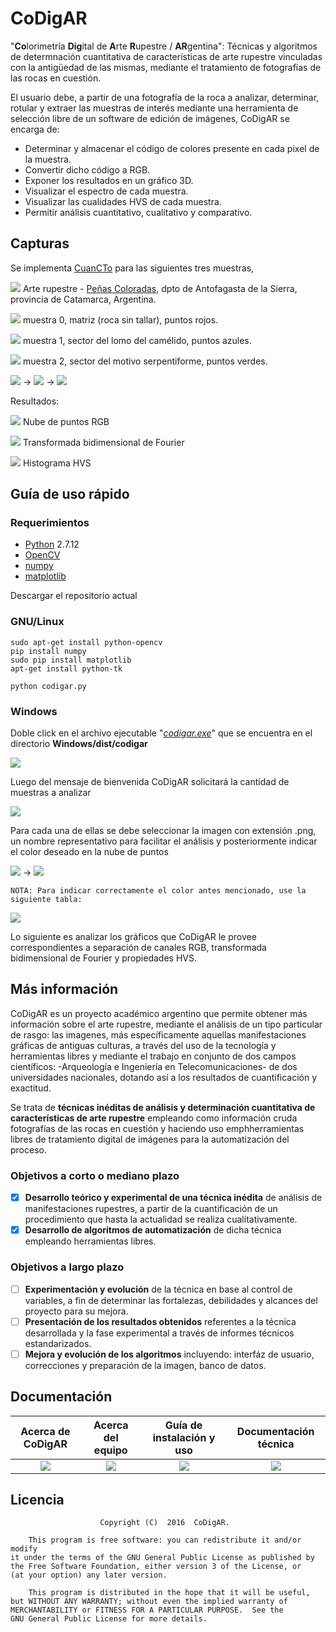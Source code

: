 # CoDigAR

"**Co**lorimetría **Dig**ital de **A**rte **R**upestre / **AR**gentina": Técnicas y algoritmos de determnación cuantitativa de características de arte rupestre vinculadas con la antigüedad de las mismas, mediante el tratamiento de fotografías de las rocas en cuestión.

El usuario debe, a partir de una fotografía de la roca a analizar, determinar, rotular y extraer las muestras de interés mediante una herramienta de selección libre de un software de edición de imágenes, CoDigAR se encarga de:

- Determinar y almacenar el código de colores presente en cada pixel de la muestra.
- Convertir dicho código a RGB.
- Exponer los resultados en un gráfico 3D.
- Visualizar el espectro de cada muestra.
- Visualizar las cualidades HVS de cada muestra.
- Permitir análisis cuantitativo, cualitativo y comparativo.

## Capturas

Se implementa [CuanCTo](https://github.com/brivadeneira/CoDigAR/wiki/4.1-CuanCTo) para las siguientes tres muestras,

![](https://github.com/brivadeneira/CoDigAR/blob/master/img/demo/ar.png?raw=true)
Arte rupestre - [Peñas Coloradas](https://es.wikiloc.com/wikiloc/view.do?id=1319853), dpto de Antofagasta de la Sierra, provincia de Catamarca, Argentina.

![](https://github.com/brivadeneira/CoDigAR/blob/master/img/demo/m0.png?raw=true) muestra 0, matriz (roca sin tallar), puntos rojos.

![](https://github.com/brivadeneira/CoDigAR/blob/master/img/demo/m1.png?raw=true) muestra 1, sector del lomo del camélido, puntos azules.

![](https://github.com/brivadeneira/CoDigAR/blob/master/img/demo/m2.png?raw=true) muestra 2, sector del motivo serpentiforme, puntos verdes.

![](https://github.com/brivadeneira/CoDigAR/blob/master/img/demo/capturas/examinar.png?raw=true) -> ![](https://github.com/brivadeneira/CoDigAR/blob/master/img/demo/capturas/setNombre.png?raw=true) -> ![](https://github.com/brivadeneira/CoDigAR/blob/master/img/demo/capturas/setColor.png?raw=true)

Resultados:

![](https://github.com/brivadeneira/CoDigAR/blob/master/img/demo/capturas/plot3D.png?raw=true)
Nube de puntos RGB

![](https://github.com/brivadeneira/CoDigAR/blob/master/img/demo/capturas/fft.png?raw=true)
Transformada bidimensional de Fourier

![](https://github.com/brivadeneira/CoDigAR/blob/master/img/demo/capturas/hvs.png?raw=true)
Histograma HVS

## Guía de uso rápido

### Requerimientos

- [Python](https://www.python.org/downloads/) 2.7.12
- [OpenCV](http://opencv.org/downloads.html)
- [numpy](http://www.numpy.org/)
- [matplotlib](http://matplotlib.org/1.4.3/mpl_toolkits/index.html)

Descargar el repositorio actual
### GNU/Linux
```shell
sudo apt-get install python-opencv
pip install numpy
sudo pip install matplotlib
apt-get install python-tk
```
```shell
python codigar.py
```

### Windows
Doble click en el archivo ejecutable "[*codigar.exe*](Windows/dist/codigar/codigar.exe)" que se encuentra en el directorio **Windows/dist/codigar**

![](https://github.com/brivadeneira/CoDigAR/blob/master/img/demo/capturas/setCant.png?raw=true)

Luego del mensaje de bienvenida CoDigAR solicitará la cantidad de muestras a analizar

![](https://github.com/brivadeneira/CoDigAR/blob/master/img/demo/capturas/examinar.png?raw=true)

Para cada una de ellas se debe seleccionar la imagen con extensión .png, un nombre representativo para facilitar el análisis y posteriormente indicar el color deseado en la nube de puntos

![](https://github.com/brivadeneira/CoDigAR/blob/master/img/demo/capturas/setNombre.png?raw=true) -> ![](https://github.com/brivadeneira/CoDigAR/blob/master/img/demo/capturas/setColor.png?raw=true)

	NOTA: Para indicar correctamente el color antes mencionado, use la siguiente tabla:
![](https://i.stack.imgur.com/fMx2j.png)

Lo siguiente es analizar los gráficos que CoDigAR le provee correspondientes a separación de canales RGB, transformada bidimensional de Fourier y propiedades HVS.
## Más información

CoDigAR es un proyecto académico argentino que permite obtener más información sobre el arte rupestre, mediante el análisis de un tipo particular de rasgo: las imagenes, más específicamente aquellas manifestaciones gráficas de antiguas culturas, a través del uso de la tecnología y herramientas libres y mediante el trabajo en conjunto de dos campos científicos: -Arqueología e Ingeniería en
Telecomunicaciones- de dos universidades nacionales, dotando así a los resultados de cuantificación y exactitud.

Se trata de **técnicas inéditas de análisis y determinación cuantitativa de características de arte rupestre** empleando como información cruda fotografías de las rocas en cuestión y haciendo uso emphherramientas libres de tratamiento digital de imágenes para la automatización del proceso.

### Objetivos a corto o mediano plazo

- [x] **Desarrollo teórico y experimental de una técnica inédita** de análisis de manifestaciones rupestres, a partir de la cuantificación de un procedimiento que hasta la actualidad se realiza cualitativamente.
- [x] **Desarrollo de algoritmos de automatización**  de dicha técnica empleando herramientas libres.

### Objetivos a largo plazo
- [ ] **Experimentación y evolución** de la técnica en base al control de variables, a fin de determinar las fortalezas, debilidades y alcances del proyecto para su mejora.
- [ ] **Presentación de los resultados obtenidos** referentes a la técnica desarrollada y la fase experimental a través de informes técnicos estandarizados.
- [ ] **Mejora y evolución de los algoritmos** incluyendo: interfáz de usuario, correcciones y preparación de la imagen, banco de datos.

## Documentación

| Acerca de CoDigAR | Acerca del equipo  | Guía de instalación y uso | Documentación técnica |
|:--------:|:--------:|:--------:|:--------:|
|    [![](https://github.com/brivadeneira/CoDigAR/blob/master/img/iconos/question-mark-6x.png?raw=true)](https://github.com/brivadeneira/CoDigAR/wiki/1.-Acerca-de-CoDigAR)     |    [![](https://github.com/brivadeneira/CoDigAR/blob/master/img/iconos/people-6x.png?raw=true)](https://github.com/brivadeneira/CoDigAR/wiki/2.-Acerca-del-equipo)    |    [![](https://github.com/brivadeneira/CoDigAR/blob/master/img/iconos/wrench-6x.png?raw=true)](https://github.com/brivadeneira/CoDigAR/wiki/3.-Guía-de-instalación-y-uso)    |    [![](https://github.com/brivadeneira/CoDigAR/blob/master/img/iconos/document-6x.png?raw=true)](https://github.com/brivadeneira/CoDigAR/wiki/4.-Documentación-técnica)    |

## Licencia

        				Copyright (C)  2016  CoDigAR.
                        
    	This program is free software: you can redistribute it and/or modify
    it under the terms of the GNU General Public License as published by
    the Free Software Foundation, either version 3 of the License, or
    (at your option) any later version.

    	This program is distributed in the hope that it will be useful,
    but WITHOUT ANY WARRANTY; without even the implied warranty of
    MERCHANTABILITY or FITNESS FOR A PARTICULAR PURPOSE.  See the
    GNU General Public License for more details.

